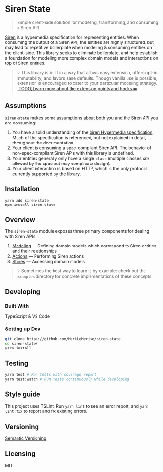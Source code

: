 # Siren State
> Simple client-side solution for modeling, transforming, and consuming a Siren API

[Siren](https://github.com/kevinswiber/siren) is a hypermedia specification for representing entities. When consuming the output of a Siren API, the entities are highly structured, but may lead to repetitive boilerplate when modeling & consuming entities on the client-side. This library seeks to eliminate boilerplate, and help establish a foundation for modeling more complex domain models and interactions on top of Siren entities.

> 💡 This library is built in a way that allows easy extension, offers opt-in immutability, and favors sane defaults. Though vanilla use is possible, extension is encouraged to cater to your particular modeling strategy. [[TODO]Learn more about the extension points and hooks ➡️ ]()

## Assumptions
`siren-state` makes some assumptions about both you and the Siren API you are consuming:
1. You have a solid understanding of the [Siren Hypermedia specification](https://github.com/kevinswiber/siren).
Much of the specification is referenced, but not explained in detail, throughout the documentation.
1. Your client is consuming a spec-compliant Siren API. The behavior of non-spec-compliant Siren APIs with this library is undefined.
1. Your entities generally only have a single `class` (multiple classes _are_ allowed by the spec but may complicate design).
1. Your client interaction is based on HTTP, which is the only protocol currently supported by the library.

## Installation

```shell
yarn add siren-state
npm install siren-state
```

## Overview
The `siren-state` module exposes three primary components for dealing with Siren APIs:
1. [Modeling](docs/Modeling.md) — Defining domain models which correspond to Siren entities and their relationships
2. [Actions](docs/Actions.md) — Performing Siren actions
3. [Stores](docs/Stores.md) — Accessing domain models

> 💡 Sometimes the best way to learn is by example: check out the `examples` directory for concrete implementations of these concepts.

## Developing

### Built With
TypeScript & VS Code

### Setting up Dev

```bash
git clone https://github.com/MarkLeMerise/siren-state
cd siren-state/
yarn install
```

## Testing

```bash
yarn test # Run tests with coverage report
yarn test:watch # Run tests continuously while developing
```

## Style guide

This project uses TSLint. Run `yarn lint` to see an error report, and `yarn lint:fix` to report and fix existing errors.

## Versioning

[Semantic Versioning](http://semver.org/)

## Licensing

MIT
